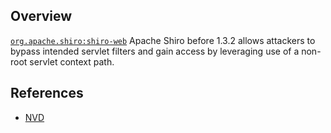 ## Overview
[`org.apache.shiro:shiro-web`](http://search.maven.org/#search%7Cga%7C1%7Ca%3A%22shiro-web%22)
Apache Shiro before 1.3.2 allows attackers to bypass intended servlet filters and gain access by leveraging use of a non-root servlet context path.

## References
- [NVD](https://web.nvd.nist.gov/view/vuln/detail?vulnId=CVE-2016-6802)